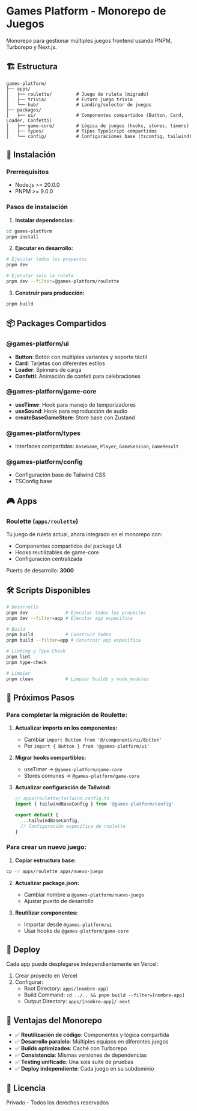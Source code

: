 # Games Platform - Monorepo de Juegos

Monorepo para gestionar múltiples juegos frontend usando PNPM, Turborepo y Next.js.

## 🏗️ Estructura

```
games-platform/
├── apps/
│   ├── roulette/         # Juego de ruleta (migrado)
│   ├── trivia/           # Futuro juego trivia
│   └── hub/              # Landing/selector de juegos
├── packages/
│   ├── ui/               # Componentes compartidos (Button, Card, Loader, Confetti)
│   ├── game-core/        # Lógica de juegos (hooks, stores, timers)
│   ├── types/            # Tipos TypeScript compartidos
│   └── config/           # Configuraciones base (tsconfig, tailwind)
```

## 🚀 Instalación

### Prerrequisitos
- Node.js >= 20.0.0
- PNPM >= 9.0.0

### Pasos de instalación

1. **Instalar dependencias:**
```bash
cd games-platform
pnpm install
```

2. **Ejecutar en desarrollo:**
```bash
# Ejecutar todos los proyectos
pnpm dev

# Ejecutar solo la ruleta
pnpm dev --filter=@games-platform/roulette
```

3. **Construir para producción:**
```bash
pnpm build
```

## 📦 Packages Compartidos

### @games-platform/ui
- **Button**: Botón con múltiples variantes y soporte táctil
- **Card**: Tarjetas con diferentes estilos
- **Loader**: Spinners de carga
- **Confetti**: Animación de confeti para celebraciones

### @games-platform/game-core
- **useTimer**: Hook para manejo de temporizadores
- **useSound**: Hook para reproducción de audio
- **createBaseGameStore**: Store base con Zustand

### @games-platform/types
- Interfaces compartidas: `BaseGame`, `Player`, `GameSession`, `GameResult`

### @games-platform/config
- Configuración base de Tailwind CSS
- TSConfig base

## 🎮 Apps

### Roulette (`apps/roulette`)
Tu juego de ruleta actual, ahora integrado en el monorepo con:
- Componentes compartidos del package UI
- Hooks reutilizables de game-core
- Configuración centralizada

Puerto de desarrollo: **3000**

## 🛠️ Scripts Disponibles

```bash
# Desarrollo
pnpm dev              # Ejecutar todos los proyectos
pnpm dev --filter=app # Ejecutar app específica

# Build
pnpm build            # Construir todos
pnpm build --filter=app # Construir app específica

# Linting y Type Check
pnpm lint
pnpm type-check

# Limpiar
pnpm clean            # Limpiar builds y node_modules
```

## 📝 Próximos Pasos

### Para completar la migración de Roulette:

1. **Actualizar imports en los componentes:**
   - Cambiar `import Button from '@/components/ui/Button'`
   - Por `import { Button } from '@games-platform/ui'`

2. **Migrar hooks compartibles:**
   - useTimer → `@games-platform/game-core`
   - Stores comunes → `@games-platform/game-core`

3. **Actualizar configuración de Tailwind:**
   ```ts
   // apps/roulette/tailwind.config.ts
   import { tailwindBaseConfig } from '@games-platform/config'

   export default {
     ...tailwindBaseConfig,
     // Configuración específica de roulette
   }
   ```

### Para crear un nuevo juego:

1. **Copiar estructura base:**
```bash
cp -r apps/roulette apps/nuevo-juego
```

2. **Actualizar package.json:**
   - Cambiar nombre a `@games-platform/nuevo-juego`
   - Ajustar puerto de desarrollo

3. **Reutilizar componentes:**
   - Importar desde `@games-platform/ui`
   - Usar hooks de `@games-platform/game-core`

## 🚢 Deploy

Cada app puede desplegarse independientemente en Vercel:

1. Crear proyecto en Vercel
2. Configurar:
   - Root Directory: `apps/[nombre-app]`
   - Build Command: `cd ../.. && pnpm build --filter=[nombre-app]`
   - Output Directory: `apps/[nombre-app]/.next`

## 🎯 Ventajas del Monorepo

- ✅ **Reutilización de código**: Componentes y lógica compartida
- ✅ **Desarrollo paralelo**: Múltiples equipos en diferentes juegos
- ✅ **Builds optimizados**: Caché con Turborepo
- ✅ **Consistencia**: Mismas versiones de dependencias
- ✅ **Testing unificado**: Una sola suite de pruebas
- ✅ **Deploy independiente**: Cada juego en su subdominio

## 📄 Licencia

Privado - Todos los derechos reservados